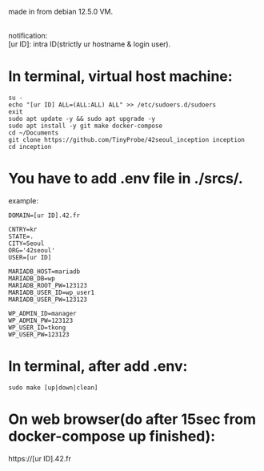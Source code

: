 made in from debian 12.5.0 VM.<br><br>

notification:<br>
[ur ID]: intra ID(strictly ur hostname & login user).<br>

# In terminal, virtual host machine:<br>
```shell
su -
echo "[ur ID] ALL=(ALL:ALL) ALL" >> /etc/sudoers.d/sudoers
exit
sudo apt update -y && sudo apt upgrade -y
sudo apt install -y git make docker-compose
cd ~/Documents
git clone https://github.com/TinyProbe/42seoul_inception inception
cd inception
```

# You have to add .env file in ./srcs/.<br>
example:
```shell
DOMAIN=[ur ID].42.fr

CNTRY=kr
STATE=.
CITY=Seoul
ORG='42seoul'
USER=[ur ID]

MARIADB_HOST=mariadb
MARIADB_DB=wp
MARIADB_ROOT_PW=123123
MARIADB_USER_ID=wp_user1
MARIADB_USER_PW=123123

WP_ADMIN_ID=manager
WP_ADMIN_PW=123123
WP_USER_ID=tkong
WP_USER_PW=123123
```

# In terminal, after add .env:<br>
```shell
sudo make [up|down|clean]
```

# On web browser(do after 15sec from docker-compose up finished):<br>
https://[ur ID].42.fr<br>

